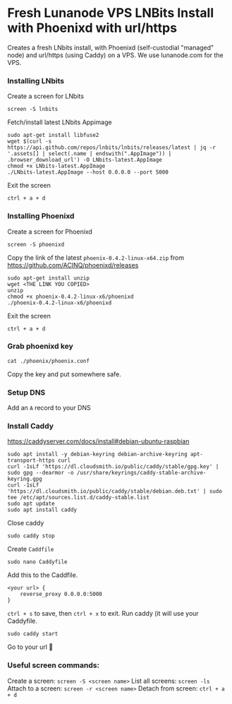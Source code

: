 # Fresh Lunanode VPS LNBits Install with Phoenixd with url/https
Creates a fresh LNbits install, with Phoenixd (self-custodial "managed" node) and url/https (using Caddy) on a VPS. We use lunanode.com for the VPS.

### Installing LNbits
Create a screen for LNbits
```
screen -S lnbits
```
Fetch/install latest LNbits Appimage
```
sudo apt-get install libfuse2
wget $(curl -s https://api.github.com/repos/lnbits/lnbits/releases/latest | jq -r '.assets[] | select(.name | endswith(".AppImage")) | .browser_download_url') -O LNbits-latest.AppImage
chmod +x LNbits-latest.AppImage
./LNbits-latest.AppImage --host 0.0.0.0 --port 5000
```
Exit the screen
```
ctrl + a + d
```
### Installing Phoenixd
Create a screen for Phoenixd
```
screen -S phoenixd
```
Copy the link of the latest `phoenix-0.4.2-linux-x64.zip` from https://github.com/ACINQ/phoenixd/releases
```
sudo apt-get install unzip
wget <THE LINK YOU COPIED>
unzip
chmod +x phoenix-0.4.2-linux-x6/phoenixd
./phoenix-0.4.2-linux-x6/phoenixd
```
Exit the screen
```
ctrl + a + d
```
### Grab phoenixd key

```
cat ./phoenix/phoenix.conf
```
Copy the key and put somewhere safe.

### Setup DNS
Add an `A` record to your DNS
<pic>

### Install Caddy
https://caddyserver.com/docs/install#debian-ubuntu-raspbian
```
sudo apt install -y debian-keyring debian-archive-keyring apt-transport-https curl
curl -1sLf 'https://dl.cloudsmith.io/public/caddy/stable/gpg.key' | sudo gpg --dearmor -o /usr/share/keyrings/caddy-stable-archive-keyring.gpg
curl -1sLf 'https://dl.cloudsmith.io/public/caddy/stable/debian.deb.txt' | sudo tee /etc/apt/sources.list.d/caddy-stable.list
sudo apt update
sudo apt install caddy
```
Close caddy
```
sudo caddy stop
```
Create `Caddfile`
```
sudo nano Caddyfile
```
Add this to the Caddfile.
```
<your url> {
    reverse_proxy 0.0.0.0:5000
}
```
`ctrl + s` to save, then `ctrl + x` to exit.
Run caddy (it will use your Caddyfile.
```
sudo caddy start
```

Go to your url 🚀


### Useful screen commands: 
Create a screen: `screen -S <screen name>`
List all screens: `screen -ls`
Attach to a screen: `screen -r <screen name>`
Detach from screen: `ctrl + a + d`
